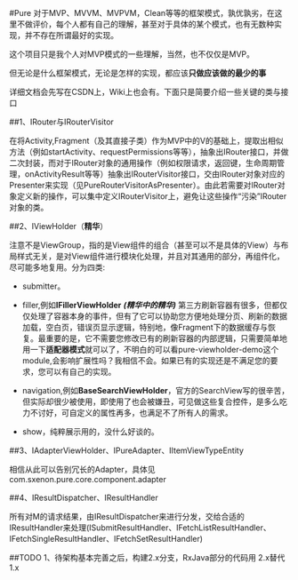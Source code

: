#Pure
对于MVP、MVVM、MVPVM，Clean等等的框架模式，孰优孰劣，在这里不做评价，每个人都有自己的理解，甚至对于具体的某个模式，也有无数种实现，并不存在所谓最好的实现。

这个项目只是我个人对MVP模式的一些理解，当然，也不仅仅是MVP。

但无论是什么框架模式，无论是怎样的实现，都应该**只做应该做的最少的事**

详细文档会先写在CSDN上，Wiki上也会有。下面只是简要介绍一些关键的类与接口

##1、IRouter与IRouterVisitor

在将Activity,Fragment（及其直接子类）作为MVP中的V的基础上，提取出相似方法（例如startActivity、requestPermissions等等），抽象出IRouter接口，并做二次封装，而对于IRouter对象的通用操作（例如权限请求，返回键，生命周期管理，onActivityResult等等）抽象出IRouterVisitor接口，交由IRouter对象对应的Presenter来实现（见PureRouterVisitorAsPresenter）。由此若需要对IRouter对象定义新的操作，可以集中定义IRouterVisitor上，避免让这些操作“污染”IRouter对象的类。

##2、IViewHolder（**精华**）

注意不是ViewGroup，指的是View组件的组合（甚至可以不是具体的View）与布局样式无关，是对View组件进行模块化处理，并且对其通用的部分，再组件化，尽可能多地复用。分为四类:

* submitter。

* filler,例如**IFillerViewHolder** **_(精华中的精华)_** 第三方刷新容器有很多，但都仅仅处理了容器本身的事件，但有了它可以协助您方便地处理分页、刷新的数据加载，空白页，错误页显示逻辑，特别地，像Fragment下的数据缓存与恢复。最重要的是，它不需要您修改已有的刷新容器的内部逻辑，只需要简单地用一下**适配器模式**就可以了，不明白的可以看pure-viewholder-demo这个module,会影响扩展性吗？我相信不会。如果已有的实现还是不满足您的要求，您可以有自己的实现。

* navigation,例如**BaseSearchViewHolder**，官方的SearchView写的很辛苦，但实际却很少被使用，即使用了也会被嫌丑，可见做这些复合控件，是多么吃力不讨好，可自定义的属性再多，也满足不了所有人的需求。

* show，纯粹展示用的，没什么好谈的。

##3、IAdapterViewHolder、IPureAdapter、IItemViewTypeEntity

相信从此可以告别冗长的Adapter，具体见com.sxenon.pure.core.component.adapter

##4、IResultDispatcher、IResultHandler

所有对M的请求结果，由IResultDispatcher来进行分发，交给合适的IResultHandler来处理(ISubmitResultHandler、IFetchListResultHandler、IFetchSingleResultHandler、IFetchSetResultHandler)

##TODO
1、待架构基本完善之后，构建2.x分支，RxJava部分的代码用 2.x替代1.x

